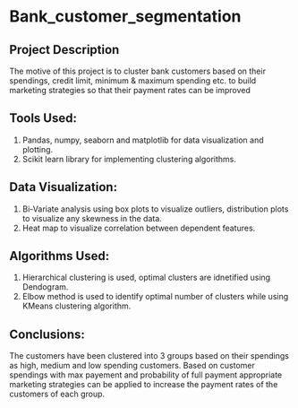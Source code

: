 # Bank_customer_segmentation
## Project Description
The motive of this project is to cluster bank customers based on their spendings, credit limit, minimum & maximum spending etc. to build marketing strategies so that their payment rates can be improved

## Tools Used:
1. Pandas, numpy, seaborn and matplotlib for data visualization and plotting.
2. Scikit learn library for implementing clustering algorithms. 

## Data Visualization:
1. Bi-Variate analysis using box plots to visualize outliers, distribution plots to visualize any skewness in the data.
2. Heat map to visualize correlation between dependent features.

## Algorithms Used:
1. Hierarchical clustering is used, optimal clusters are idnetified using Dendogram.
2. Elbow method is used to identify optimal number of clusters while using KMeans clustering algorithm.

## Conclusions:
The customers have been clustered into 3 groups based on their spendings as high, medium and low spending customers. Based on customer spendings with max payement and probability of full payment appropriate marketing strategies can be applied to increase the payment rates of the customers of each group.
